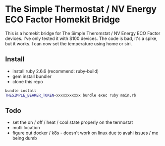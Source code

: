 # The Simple Thermostat / NV Energy ECO Factor Homekit Bridge

This is a homekit bridge for The Simple Theromstat / NV Energy ECO Factor devices. I've only tested it with S100 devices. The code is bad, it's a spike, but it works. I can now set the temperature using home or siri.

## Install

* install ruby 2.6.6 (recommend: ruby-build)
* gem install bundler
* clone this repo

```bash
bundle install
THESIMPLE_BEARER_TOKEN=xxxxxxxxxxx bundle exec ruby main.rb
```

## Todo

* set the on / off / heat / cool state properly on the termostat
* mutli location
* figure out docker / k8s - doesn't work on linux due to avahi issues / me being dumb